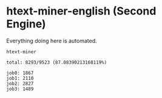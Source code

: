 # htext-miner-english (Second Engine)

Everything doing here is automated.

```
htext-miner

total: 8293/9523 (87.08390213168119%)

job0: 1867
job1: 2110
job2: 2827
job3: 1489
```